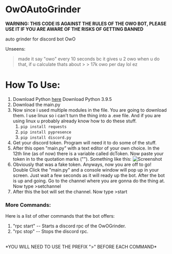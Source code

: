 # OwOAutoGrinder
__WARNING: THIS CODE IS AGAINST THE RULES OF THE OWO BOT, PLEASE USE IT IF YOU ARE AWARE OF THE RISKS OF GETTING BANNED__

auto grinder for discord bot OwO

Unseens:
> made it say "owo" every 10 seconds bc it gives u 2 owo when u do that, if u calculate thats about > > 17k owo per day lol ez

# __How To Use:__
1. Download Python [here](https://www.python.org/downloads/) Download Python 3.9.5
1. Download the main.py
1. Now since i used multiple modules in the file. You are going to download them. I use linux so i can't turn the thing into a .exe file. And if you are using linux u probably already know how to do these stuff.
    1. ```pip install requests```
    1. ```pip install pypresence```
    1. ```pip install discord.py```
1. Get your discord token. Program will need it to do some of the stuff.
1. After this open "main.py" with a text editor of your own choice. In the 12th line (as of now) there is a variable called dcToken. Now paste your token in to the quotation marks (""). Something like this:
![Screenshot](https://i.imgur.com/0LsLqwK.png)
1. Obviously that was a fake token. Anyways, now you are off to go! Double Click the "main.py" and a console window will pop up in your screen. Just wait a few seconds as it will ready up the bot. After the bot is up and going. Go to the channel where you are gonna do the thing at. Now type >setchannel
1. After this the bot will set the channel. Now type >start

### More Commands:
Here is a list of other commands that the bot offers:
1. "rpc start" -- Starts a discord rpc of the OwOGrinder.
1. "rpc stop" -- Stops the discord rpc.
</br>
*YOU WILL NEED TO USE THE PREFIX ">" BEFORE EACH COMMAND*